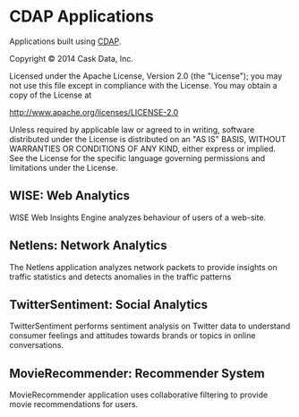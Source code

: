 CDAP Applications
=================

Applications built using [CDAP](http://cdap.io).

Copyright © 2014 Cask Data, Inc.

Licensed under the Apache License, Version 2.0 (the "License"); you may not use this file except in compliance with the License. You may obtain a copy of the License at

  http://www.apache.org/licenses/LICENSE-2.0

Unless required by applicable law or agreed to in writing, software distributed under the License is distributed on an "AS IS" BASIS, WITHOUT WARRANTIES OR CONDITIONS OF ANY KIND, either express or implied. See the License for the specific language governing permissions and limitations under the License.

WISE: Web Analytics
--------------------------

WISE Web Insights Engine analyzes behaviour of users of a web-site.

Netlens: Network Analytics
--------------------------

The Netlens application analyzes network packets to provide insights on traffic statistics and detects anomalies in the traffic patterns

TwitterSentiment: Social Analytics
----------------------------------

TwitterSentiment performs sentiment analysis on Twitter data to understand consumer feelings and attitudes towards brands or topics in online conversations.

MovieRecommender: Recommender System
------------------------------------

MovieRecommender application uses collaborative filtering to provide movie recommendations for users.
